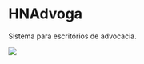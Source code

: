 # HNAdvoga
Sistema para escritórios de advocacia.


<img src="src/Imagens/hnAdvoga_cadastro_cliente.png">